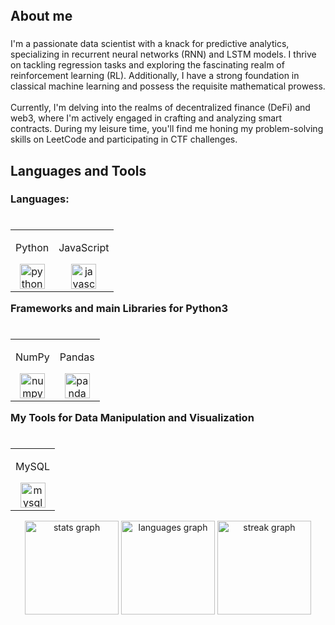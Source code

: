 <br clear="both">

<h1 align="left"></h1>

###

<h2 align="left">About me</h2>

###

<p align="left">I'm a passionate data scientist with a knack for predictive analytics, specializing in recurrent neural networks (RNN) and LSTM models. I thrive on tackling regression tasks and exploring the fascinating realm of reinforcement learning (RL). Additionally, I have a strong foundation in classical machine learning and possess the requisite mathematical prowess.<br><br>Currently, I'm delving into the realms of decentralized finance (DeFi) and web3, where I'm actively engaged in crafting and analyzing smart contracts. During my leisure time, you'll find me honing my problem-solving skills on LeetCode and participating in CTF challenges.</p>

###

<h2 align="left">Languages and Tools</h2>

###

<h3 align="left">Languages:</h3>

###

<table align="left">
  <tr>
    <td align="center">
      <p>Python</p>
      <img src="https://cdn.jsdelivr.net/gh/devicons/devicon/icons/python/python-original.svg" height="40" alt="python logo" />
    </td>
    <td align="center">
      <p>JavaScript</p>
      <img src="https://cdn.jsdelivr.net/gh/devicons/devicon/icons/javascript/javascript-original.svg" height="40" alt="javascript logo" />
    </td>
  </tr>
</table>

###

<h3 align="left">Frameworks and main Libraries for Python3</h3>

###

<table align="left">
  <tr>
    <td align="center">
      <p>NumPy</p>
      <img src="https://cdn.jsdelivr.net/gh/devicons/devicon/icons/numpy/numpy-original.svg" height="40" alt="numpy logo" />
    </td>
    <td align="center">
      <p>Pandas</p>
      <img src="https://cdn.jsdelivr.net/gh/devicons/devicon/icons/pandas/pandas-original.svg" height="40" alt="pandas logo" />
    </td>
  </tr>
</table>

###

<h3 align="left">My Tools for Data Manipulation and Visualization</h3>

###

<table align="left">
  <tr>
    <td align="center">
      <p>MySQL</p>
      <img src="https://cdn.jsdelivr.net/gh/devicons/devicon/icons/mysql/mysql-original.svg" height="40" alt="mysql logo" />
    </td>
  </tr>
</table>

###

<div align="center">
  <img src="https://github-readme-stats.vercel.app/api?username=JonathanStiefel&hide_title=false&hide_rank=false&show_icons=true&include_all_commits=true&count_private=true&disable_animations=false&theme=dracula&locale=en&hide_border=false&order=1" height="150" alt="stats graph" />
  <img src="https://github-readme-stats.vercel.app/api/top-langs?username=JonathanStiefel&locale=en&hide_title=false&layout=compact&card_width=320&langs_count=5&theme=dracula&hide_border=false&order=2" height="150" alt="languages graph" />
  <img src="https://streak-stats.demolab.com?user=JonathanStiefel&locale=en&mode=daily&theme=dracula&hide_border=false&border_radius=5&order=3" height="150" alt="streak graph" />
</div>

###
